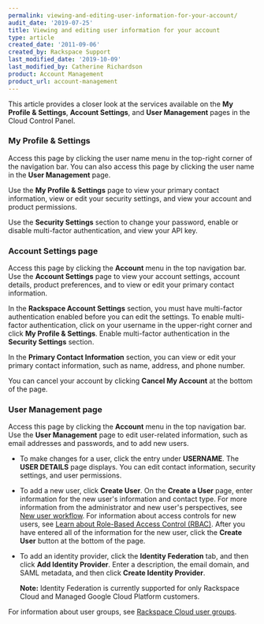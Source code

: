 ```yaml
---
permalink: viewing-and-editing-user-information-for-your-account/
audit_date: '2019-07-25'
title: Viewing and editing user information for your account
type: article
created_date: '2011-09-06'
created_by: Rackspace Support
last_modified_date: '2019-10-09'
last_modified_by: Catherine Richardson
product: Account Management
product_url: account-management
---
```


This article provides a closer look at the services available on
the **My Profile & Settings**, **Account Settings**, and **User Management** pages in the Cloud
Control Panel.

### My Profile & Settings

Access this page by clicking the user name menu in the top-right corner of the navigation bar. You can also access this page by clicking the user name in the **User Management** page.

Use the **My Profile & Settings** page to view your primary contact information, view or edit your security settings, and view your account and product permissions.

Use the **Security Settings** section to change your password, enable or disable multi-factor authentication, and view your API key.

### Account Settings page

Access this page by clicking the **Account** menu in the top navigation bar. Use the **Account Settings** page to view your account settings, account details, product preferences, and to view or edit your primary contact information.

In the **Rackspace Account Settings** section, you must have multi-factor authentication enabled before you can edit the settings. To enable multi-factor authentication, click on your username in the upper-right corner and click **My Profile & Settings**. Enable multi-factor authentication in the **Security Settings** section.

In the **Primary Contact Information** section, you can view or edit your primary contact information, such as name, address, and phone number.

You can cancel your account by clicking **Cancel My Account** at the bottom of the page.

### User Management page

Access this page by clicking the **Account** menu in the top navigation bar. Use the **User Management** page to edit user-related information, such
as email addresses and passwords, and to add new users.

- To make changes for a user, click the entry under **USERNAME**. The **USER DETAILS** page displays. You can edit contact information, security settings, and user permissions.

- To add a new user, click **Create User**. On the **Create a User** page, enter information for the new user's information and contact type. For more information from the administrator and new user's perspectives, see [New user workflow](/how-to/new-user-workflow). For information about access controls for new users, see [Learn about Role-Based Access Control (RBAC)](/how-to/overview-role-based-access-control-rbac). After you have entered all of the information for the new user, click the **Create User** button at the bottom of the page.

- To add an identity provider, click the **Identity Federation** tab, and then click **Add Identity Provider**. Enter a description, the email domain, and SAML metadata, and then click **Create Identity Provider**.

  **Note:** Identity Federation is currently supported for only Rackspace Cloud and Managed Google Cloud Platform customers.

 For information about user groups, see [Rackspace Cloud user groups](/how-to/rackspace-cloud-user-groups).
